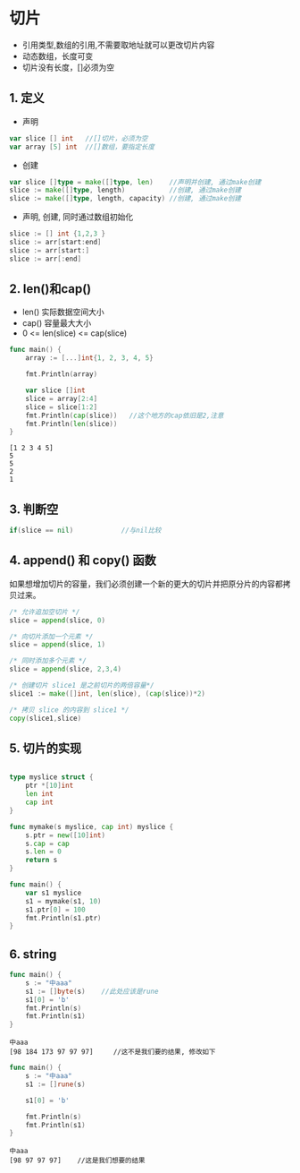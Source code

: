 # 切片

* 引用类型,数组的引用,不需要取地址就可以更改切片内容
* 动态数组，长度可变
* 切片没有长度，[]必须为空

## 1. 定义

* 声明

```go
var slice [] int   //[]切片，必须为空
var array [5] int  //[]数组，要指定长度
```

* 创建

```go
var slice []type = make([]type, len)    //声明并创建, 通过make创建
slice := make([]type, length)           //创建, 通过make创建
slice := make([]type, length, capacity) //创建, 通过make创建
```

* 声明, 创建, 同时通过数组初始化

```go
slice := [] int {1,2,3 }
slice := arr[start:end]
slice := arr[start:]
slice := arr[:end]
```

## 2. len()和cap()

* len() 实际数据空间大小
* cap() 容量最大大小
* 0 <= len(slice) <= cap(slice)

```go
func main() {
    array := [...]int{1, 2, 3, 4, 5}

    fmt.Println(array)

    var slice []int
    slice = array[2:4]
    slice = slice[1:2]
    fmt.Println(cap(slice))   //这个地方的cap依旧是2,注意
    fmt.Println(len(slice))
}
```

```result
[1 2 3 4 5]
5
5
2
1
```

## 3. 判断空

```go
if(slice == nil)            //与nil比较
```

## 4. append() 和 copy() 函数

如果想增加切片的容量，我们必须创建一个新的更大的切片并把原分片的内容都拷贝过来。

```go
/* 允许追加空切片 */
slice = append(slice, 0)

/* 向切片添加一个元素 */
slice = append(slice, 1)

/* 同时添加多个元素 */
slice = append(slice, 2,3,4)

/* 创建切片 slice1 是之前切片的两倍容量*/
slice1 := make([]int, len(slice), (cap(slice))*2)

/* 拷贝 slice 的内容到 slice1 */
copy(slice1,slice)
```

## 5. 切片的实现

```go

type myslice struct {
    ptr *[10]int
    len int
    cap int
}

func mymake(s myslice, cap int) myslice {
    s.ptr = new([10]int)
    s.cap = cap
    s.len = 0
    return s
}

func main() {
    var s1 myslice
    s1 = mymake(s1, 10)
    s1.ptr[0] = 100
    fmt.Println(s1.ptr)
}
```

## 6. string

```go
func main() {
    s := "中aaa"
    s1 := []byte(s)    //此处应该是rune
    s1[0] = 'b'
    fmt.Println(s)
    fmt.Println(s1)
}
```

```result
中aaa
[98 184 173 97 97 97]     //这不是我们要的结果, 修改如下
```

```go
func main() {
    s := "中aaa"
    s1 := []rune(s)

    s1[0] = 'b'

    fmt.Println(s)
    fmt.Println(s1)
}
```

```result
中aaa
[98 97 97 97]    //这是我们想要的结果
```